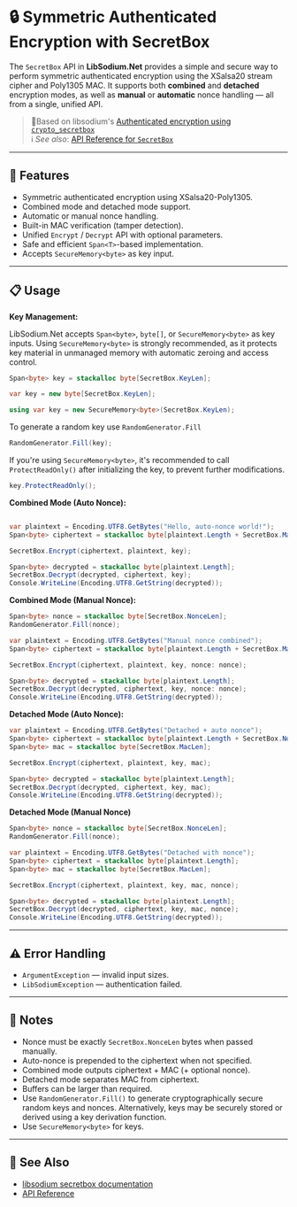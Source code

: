 # 🔒 Symmetric Authenticated Encryption with SecretBox

The `SecretBox` API in **LibSodium.Net** provides a simple and secure way to perform symmetric authenticated encryption using the XSalsa20 stream cipher and Poly1305 MAC. It supports both **combined** and **detached** encryption modes, as well as **manual** or **automatic** nonce handling — all from a single, unified API.

> 🧂Based on libsodium's [Authenticated encryption using `crypto_secretbox`](https://doc.libsodium.org/secret-key_cryptography/secretbox)<br/>
> ℹ️ *See also*: [API Reference for `SecretBox`](../api/LibSodium.SecretBox.yml)

---

## 🌟 Features

- Symmetric authenticated encryption using XSalsa20-Poly1305.
- Combined mode and detached mode support.
- Automatic or manual nonce handling.
- Built-in MAC verification (tamper detection).
- Unified `Encrypt` / `Decrypt` API with optional parameters.
- Safe and efficient `Span<T>`-based implementation.
- Accepts `SecureMemory<byte>` as key input.

---

## 📋 Usage

**Key Management:**

LibSodium.Net accepts `Span<byte>`, `byte[]`, or `SecureMemory<byte>` as key inputs. Using `SecureMemory<byte>` is strongly recommended, as it protects key material in unmanaged memory with automatic zeroing and access control.

```csharp
Span<byte> key = stackalloc byte[SecretBox.KeyLen];
```

```csharp
var key = new byte[SecretBox.KeyLen];
```

```csharp
using var key = new SecureMemory<byte>(SecretBox.KeyLen);
```

To generate a random key use `RandomGenerator.Fill`

```csharp
RandomGenerator.Fill(key);
```

If you're using `SecureMemory<byte>`, it's recommended to call `ProtectReadOnly()` after initializing the key, to prevent further modifications.

```csharp
key.ProtectReadOnly();
```

**Combined Mode (Auto Nonce):**

```csharp

var plaintext = Encoding.UTF8.GetBytes("Hello, auto-nonce world!");
Span<byte> ciphertext = stackalloc byte[plaintext.Length + SecretBox.MacLen + SecretBox.NonceLen];

SecretBox.Encrypt(ciphertext, plaintext, key);

Span<byte> decrypted = stackalloc byte[plaintext.Length];
SecretBox.Decrypt(decrypted, ciphertext, key);
Console.WriteLine(Encoding.UTF8.GetString(decrypted));
```

**Combined Mode (Manual Nonce):**

```csharp
Span<byte> nonce = stackalloc byte[SecretBox.NonceLen];
RandomGenerator.Fill(nonce);

var plaintext = Encoding.UTF8.GetBytes("Manual nonce combined");
Span<byte> ciphertext = stackalloc byte[plaintext.Length + SecretBox.MacLen];

SecretBox.Encrypt(ciphertext, plaintext, key, nonce: nonce);

Span<byte> decrypted = stackalloc byte[plaintext.Length];
SecretBox.Decrypt(decrypted, ciphertext, key, nonce: nonce);
Console.WriteLine(Encoding.UTF8.GetString(decrypted));
```

**Detached Mode (Auto Nonce):**

```csharp
var plaintext = Encoding.UTF8.GetBytes("Detached + auto nonce");
Span<byte> ciphertext = stackalloc byte[plaintext.Length + SecretBox.NonceLen];
Span<byte> mac = stackalloc byte[SecretBox.MacLen];

SecretBox.Encrypt(ciphertext, plaintext, key, mac);

Span<byte> decrypted = stackalloc byte[plaintext.Length];
SecretBox.Decrypt(decrypted, ciphertext, key, mac);
Console.WriteLine(Encoding.UTF8.GetString(decrypted));
```

**Detached Mode (Manual Nonce)**

```csharp
Span<byte> nonce = stackalloc byte[SecretBox.NonceLen];
RandomGenerator.Fill(nonce);

var plaintext = Encoding.UTF8.GetBytes("Detached with nonce");
Span<byte> ciphertext = stackalloc byte[plaintext.Length];
Span<byte> mac = stackalloc byte[SecretBox.MacLen];

SecretBox.Encrypt(ciphertext, plaintext, key, mac, nonce);

Span<byte> decrypted = stackalloc byte[plaintext.Length];
SecretBox.Decrypt(decrypted, ciphertext, key, mac, nonce);
Console.WriteLine(Encoding.UTF8.GetString(decrypted));
```

---

## ⚠️ Error Handling

- `ArgumentException` — invalid input sizes.
- `LibSodiumException` — authentication failed.

---

## 📝 Notes

- Nonce must be exactly `SecretBox.NonceLen` bytes when passed manually.
- Auto-nonce is prepended to the ciphertext when not specified.
- Combined mode outputs ciphertext + MAC (+ optional nonce).
- Detached mode separates MAC from ciphertext.
- Buffers can be larger than required.
- Use `RandomGenerator.Fill()` to generate cryptographically secure random keys and nonces. Alternatively, keys may be securely stored or derived using a key derivation function.
- Use `SecureMemory<byte>` for keys.

---

## 👀 See Also

- [libsodium secretbox documentation](https://doc.libsodium.org/secret-key_cryptography/secretbox)
- [API Reference](../api/LibSodium.SecretBox.yml)
